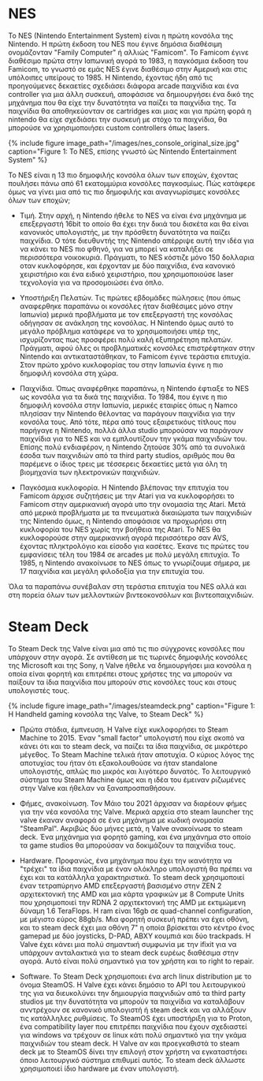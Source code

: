 # NES
Το NES (Nintendo Entertainment System) είναι η πρώτη κονσόλα της Nintendo. Η πρώτη έκδοση του NES που έγινε δημόσια διαθέσιμη ονομάζονταν "Family Computer" ή αλλιώς "Famicom".
Το Famicom έγινε διαθέσιμο πρώτα στην Ιαπωνική αγορά το 1983, η παγκόσμια έκδοση του Famicom, το γνωστό σε εμάς NES έγινε διαθέσιμο στην Αμερική και στις υπόλοιπες υπείρους το 1985.
Η Nintendo, έχοντας ήδη από τις προηγούμενες δεκαετίες σχεδιάσει διάφορα arcade παιχνίδια και ένα controller για μια άλλη συσκευή, αποφάσισε να δημιουργήσει ένα δικό της μηχάνημα
που θα είχε την δυνατότητα να παίζει τα παιχνίδια της. Τα παιχνίδια θα αποθηκεύονταν σε cartridges και μιας και για πρώτη φορά η nintendo θα είχε σχεδιάσει την συσκευή με στόχο
τα παιχνίδια, θα μπορούσε να χρησιμοποιήσει custom controllers όπως lasers. 

{% include figure image_path="/images/nes_console_original_size.jpg" caption="Figure 1: Το NES, επίσης γνωστό ώς Nintendo Entertainment System" %}

Το NES είναι η 13 πιο δημοφιλής κονσόλα όλων των εποχών, έχοντας πουλήσει πάνω από 61 εκατομμύρια κονσόλες παγκοσμίως. Πώς κατάφερε όμως να γίνει μια από τις πιο δημοφιλής και
αναγνωρίσιμες κονσόλες όλων των εποχών;

* Τιμή. Στην αρχή, η Nintendo ήθελε το NES να είναι ένα μηχάνημα με επεξεργαστή 16bit το οποίο θα έχει την δικιά του δισκέτα και θα είναι κανονικός υπολογιστής, με την πρόσθετη δυνατότητα
να παίζει παιχνίδια. Ο τότε διευθυντής της Nintendo απέρριψε αυτή την ιδέα για να κάνει το NES πιο φθηνό, για να μπορεί να καταλήξει σε περισσότερα νοικοκυριά. Πράγματι,
το NES κόστιζε μόνο 150 δολλαρια οταν κυκλοφόρησε, και έρχονταν με δύο παιχνίδια, ένα κανονικό χειριστήριο και ένα ειδικό χειριστήριο, που χρησιμοποιούσε laser τεχνολογία
για να προσομοιώσει ένα όπλο. 

* Υποστήριξη Πελατών. Τις πρώτες εβδομάδες πώλησεις (που όπως αναφερθηκε παραπάνω οι κονσόλες ήταν διαθέσιμες μόνο στην Ιαπωνία) μερικά προβλήματα με τον επεξεργαστή της κονσόλας οδήγησαν σε 
ανάκληση της κονσόλας. Η Nintendo όμως αυτό το μεγάλο πρόβλημα κατάφερε να το χρησιμοποιήσει υπέρ της, ισχυρίζοντας πως προσφέρει πολύ καλή εξυπηρέτηση πελατών. Πράγματι,
αφού όλες οι προβληματικές κονσόλες επιστρέφτηκαν στην Nintendo και αντικαταστάθηκαν, το Famicom έγινε τεράστια επιτυχία. Στον πρώτο χρόνο κυκλοφορίας του στην Ιαπωνία έγινε
η πιο δημοφιλή κονσόλα στη χώρα.

* Παιχνίδια. Όπως αναφέρθηκε παραπάνω, η Nintendo έφτιαξε το NES ως κονσόλα για τα δικά της παιχνίδια. Το 1984, που έγινε η πιο δημοφιλή κονσόλα στην Ιαπωνία, μερικές εταιρίες όπως η 
Namco πλησίσαν την Nintendo θέλοντας να παράγουν παιχνίδια για την κονσόλα τους. Από τότε, πέρα από τους εξαιρετικόυς τίτλους που παρήγαγε η Nintendo, πολλά άλλα studio
μπορούσαν να παράγουν παιχνίδια για το NES και να εμπλουτίζουν την γκάμα παιχνιδιών του. Επίσης πολύ ενδιαφέρον, η Nintendo ζητούσε 30% από τα συνολικά έσοδα των παιχνιδιών
από τα third party studios, αριθμός που θα παρέμενε ο ίδιος τρεις με τέσσερεις δεκαετίες μετά για όλη τη βιομηχανία των ηλεκτρονικών παιχνιδιών.

* Παγκόσμια κυκλοφορία. Η Nintendo βλέπονας την επιτυχία του Famicom άρχισε συζητήσεις με την Atari για να κυκλοφορήσει το Famicom στην αμερικανική αγορά υπο την ονομασία της Atari. Μετά από μερικά
προβλήματα με τα πνευματικά δικαιώματα των παιχνιδιών της Nintendo όμως, η Nintendo αποφάσισε να προχωρήσει στη κυκλοφορία του NES χωρίς την βοήθεια της Atari. Το NES 
θα κυκλοφορούσε στην αμερικανική αγορά περισσότερο σαν AVS, έχοντας πληκτρολόγιο και είσοδο για κασέτες. Έκανε τις πρώτες του εμφανίσεις τέλη του 1984 σε arcades με πολύ
μεγάλη επιτυχία. Το 1985, η Nintendo ανακοίνωσε το NES όπως το γνωρίζουμε σήμερα, με 17 παιχνίδια και μεγάλη φιλοδοξία για την επιτυχία του.

Όλα τα παραπάνω συνέβαλαν στη τεράστια επιτυχία του NES αλλά και στη πορεία όλων των μελλοντικών βιντεοκονσόλων και βιντεοπαιχνιδιών.

# Steam Deck
Το Steam Deck της Valve είναι μια από τις πιο σύγχρονες κονσόλες που υπάρχουν στην αγορά. Σε αντίθεση με τις τωρινές δημοφιλής κονσόλες της Microsoft και της Sony, η Valve ήθελε
να δημιουργήσει μια κονσόλα η οποία είναι φορητή και επιτρέπει στους χρήστες της να μπορούν να παίξουν τα ίδια παιχνίδια που μπορούν στις κονσόλες τους και στους υπολογιστές
τους.

{% include figure image_path="/images/steamdeck.png" caption="Figure 1: Η Handheld gaming κονσόλα της Valve, το Steam Deck" %}

* Πρώτα στάδια, έμπνευση. Η Valve είχε κυκλοφορήσει το Steam Machine το 2015. Έναν "small factor" υπολογιστή που είχε σκοπό να κάνει ότι και το steam deck, να παίζει τα ίδια
παιχνίδια, σε μικρότερο μέγεθος. Το Steam Machine τελικά ήταν αποτυχία. Ο κύριος λόγος της αποτυχίας του ήταν ότι εξακολουθούσε να ήταν standalone υπολογιστής, απλώς πιο 
μικρός και λιγότερο δυνατός. Το λειτουργικό σύστημα του Steam Machine όμως και η ιδέα του έμειναν ριζωμένες στην Valve και ήθελαν να ξαναπροσπαθήσουν.

* Φήμες, ανακοίνωση. Τον Μάιο του 2021 άρχισαν να διαρέουν φήμες για την νέα κονσόλα της Valve. Μερικά αρχεία στο steam launcher της valve έκαναν αναφορά σε ένα μηχάνημα
με κωδική ονομασία "SteamPal". Ακριβώς δύο μήνες μετά, η Valve ανακοίνωσε το steam deck. Ένα μηχάνημα για φορητό gaming, και ένα μηχάνημα στο οποίο τα game studios θα μπορούσαν
να δοκιμάζουν τα παιχνίδια τους.

* Hardware. Προφανώς, ένα μηχάνημα που έχει την ικανότητα να "τρέχει" τα ίδια παιχνίδια με έναν ολόκληρο υπολογιστή θα πρέπει να έχει και τα κατάλληλα χαρακτηριστικά. Το 
steam deck χρησιμοποιεί έναν τετραπύρηνο AMD επεξεργαστή βασισμένο στην ZEN 2 αρχιτεκτονική της AMD και μια κάρτα γραφικών με 8 Compute Units που χρησιμοποιεί την RDNA 2 
αρχιτεκτονική της AMD με εκτιμώμενη δύναμη 1.6 TeraFlops. Η ram είναι 16gb σε quad-channel configuration, με μέγιστο εύρος 88gb/s. Μια φορητή συσκευή πρέπει να έχει οθόνη,
και το steam deck έχει μια οθόνη 7" η οποία βρίσκεται στο κέντρο ένος gamepad με δύο joysticks, D-PAD, ABXY κουμπιά και δύο trackpads. Η Valve έχει κάνει μια πολύ σημαντική 
συμφωνία με την ifixit για να υπάρχουν ανταλακτικά για το steam deck ευρέως διαθέσιμα στην αγορά. Αυτό είναι πολύ σημαντικό για τον χρήστη και το right to repair.
 
* Software. Το Steam Deck χρησιμοποιει ένα arch linux distribution με το όνομα SteamOS. Η Valve έχει κάνει δημόσιο το API του λειτουργικού της για να διευκολύνει την
δημιουργία παιχνιδιών από τα third party studios με την δυνατότητα να μπορούν τα παιχνίδια να καταλάβουν ανντρέχουν σε κανονικό υπολογιστή ή steam deck και να αλλάξουν 
τις κατάλληλες ρυθμίσεις. Το SteamOS έχει υποστήριξη για το Proton, ένα compatibility layer που επιτρέπει παιχνίδια που έχουν σχεδιαστεί για windows να τρέχουν σε linux
κάτι πολύ σημαντικό για την γκάμα παιχνιδιών του steam deck. Η Valve αν και προεγκαθιστά το steam deck με το SteamOS δίνει την επιλογή στον χρήστη να εγκαταστήσει όποιο
λειτουργικό σύστημα επιθυμεί αυτός. To steam deck άλλωστε χρησιμοποιεί ίδιο hardware με έναν υπολογιστή.
